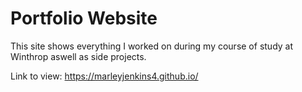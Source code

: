 # Portfolio Website


This site shows everything I worked on during my course of study at Winthrop aswell as side projects.


Link to view:
https://marleyjenkins4.github.io/

